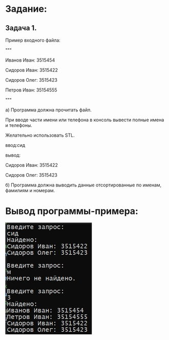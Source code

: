 # Задание:
## Задача 1.
Пример входного файла:

"""

Иванов Иван: 3515454

Сидоров Иван: 3515422

Сидоров Олег: 3515423

Петров Иван: 35154555

"""

а)
Программа должна прочитать файл.

При вводе части имени или телефона в консоль вывести полные имена и телефоны.

Желательно использовать STL.



ввод:сид

вывод:

Сидоров Иван: 3515422

Сидоров Олег: 3515423


б) Программа должна выводить данные отсортированные по именам, фамилиям и номерам.


# Вывод программы-примера:
![Пример Вывода (См. файл example_output.jpg)](/example_output.jpg)